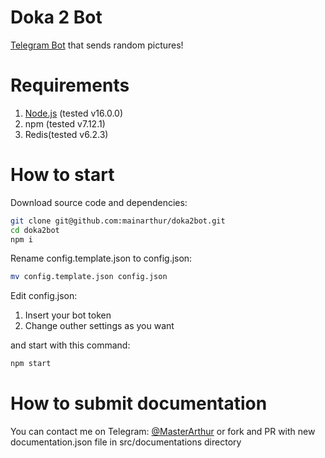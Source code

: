 # Doka 2 Bot

[Telegram Bot](https://t.me/Doka2Bot) that sends random pictures!

# Requirements

1. [Node.js](https://nodejs.org/en/download/) (tested v16.0.0)
2. npm (tested v7.12.1)
3. Redis(tested v6.2.3)

# How to start

Download source code and dependencies:

```bash
git clone git@github.com:mainarthur/doka2bot.git
cd doka2bot
npm i
```

Rename config.template.json to config.json:

```bash
mv config.template.json config.json
```

Edit config.json:

1. Insert your bot token
2. Change outher settings as you want

and start with this command:

```bash
npm start
```

# How to submit documentation

You can contact me on Telegram: [@MasterArthur](https://t.me/MasterArthur) or fork and PR with new documentation.json file in src/documentations directory
